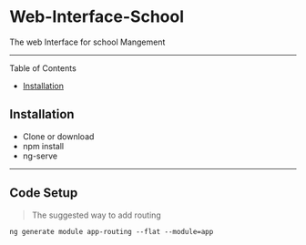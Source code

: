 # Web-Interface-School
The web Interface for school Mangement

---

Table of Contents


- [Installation](#installation)

## Installation


- Clone or download 
- npm install
- ng-serve

---

## Code Setup

> The suggested way to add routing

```
ng generate module app-routing --flat --module=app
```

